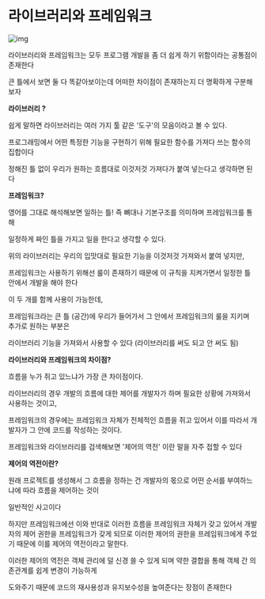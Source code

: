 # 라이브러리와 프레임워크





![img](https://k.kakaocdn.net/dn/1DpH4/btrcMFEBHHY/S7dNDQXND2gjVlhKujB9Q1/img.jpg)



 

라이브러리와 프레임워크는 모두 프로그램 개발을 좀 더 쉽게 하기 위함이라는 공통점이 존재한다

큰 틀에서 보면 둘 다 똑같아보이는데 어떠한 차이점이 존재하는지 더 명확하게 구분해보자

 

 

**라이브러리 ?**

쉽게 말하면 라이브러리는 여러 가지 툴 같은 '도구'의 모음이라고 볼 수 있다.

프로그래밍에서 어떤 특정한 기능을 구현하기 위해 필요한 함수를 가져다 쓰는 함수의 집합이다

정해진 틀 없이 우리가 원하는 흐름대로 이것저것 가져다가 붙여 넣는다고 생각하면 된다

 

 

**프레임워크?**

영어를 그대로 해석해보면 일하는 틀! 즉 뼈대나 기본구조를 의미하며 프레임워크를 통해

일정하게 짜인 틀을 가지고 일을 한다고 생각할 수 있다.

위의 라이브러리는 우리의 입맛대로 필요한 기능을 이것저것 가져와서 붙여 넣지만,

프레임워크는 사용하기 위해선 룰이 존재하기 때문에 이 규칙을 지켜가면서 일정한 틀 안에서 개발을 해야 한다

 

이 두 개를 함께 사용이 가능한데,

프레임워크라는 큰 틀 (공간)에 우리가 들어가서 그 안에서 프레임워크의 룰을 지키며 추가로 원하는 부분은

라이브러리 기능을 가져와서 사용할 수 있다 (라이브러리를 써도 되고 안 써도 됨)

 

 

**라이브러리와 프레임워크의 차이점?**

흐름을 누가 쥐고 있느냐가 가장 큰 차이점이다.

라이브러리의 경우 개발의 흐름에 대한 제어를 개발자가 하며 필요한 상황에 가져와서 사용하는 것이고,

프레임워크의 경우에는 프레임워크 자체가 전체적인 흐름을 쥐고 있어서 이를 따라서 개발자가 그 안에 코드를 작성하는 것이다. 

 

 

프레임워크와 라이브러리를 검색해보면 '제어의 역전' 이란 말을 자주 접할 수 있다

 

**제어의 역전이란?**

원래 프로젝트를 생성해서 그 흐름을 정하는 건 개발자의 몫으로 어떤 순서를 부여하느냐에 따라 흐름을 제어하는 것이

일반적인 사고이다

하지만 프레임워크에선 이와 반대로 이러한 흐름을 프레임워크 자체가 갖고 있어서 개발자의 제어 권한을 프레임워크가 갖게 되므로 이러한 제어의 권한을 프레임워크에게 주었기 때문에 이를 제어의 역전이라고 말한다.

이러한 제어의 역전은 객체 관리에 덜 신경 쓸 수 있게 되며 약한 결합을 통해 객체 간 의존관계를 쉽게 변경이 가능하게

도와주기 때문에 코드의 재사용성과 유지보수성을 높여준다는 장점이 존재한다